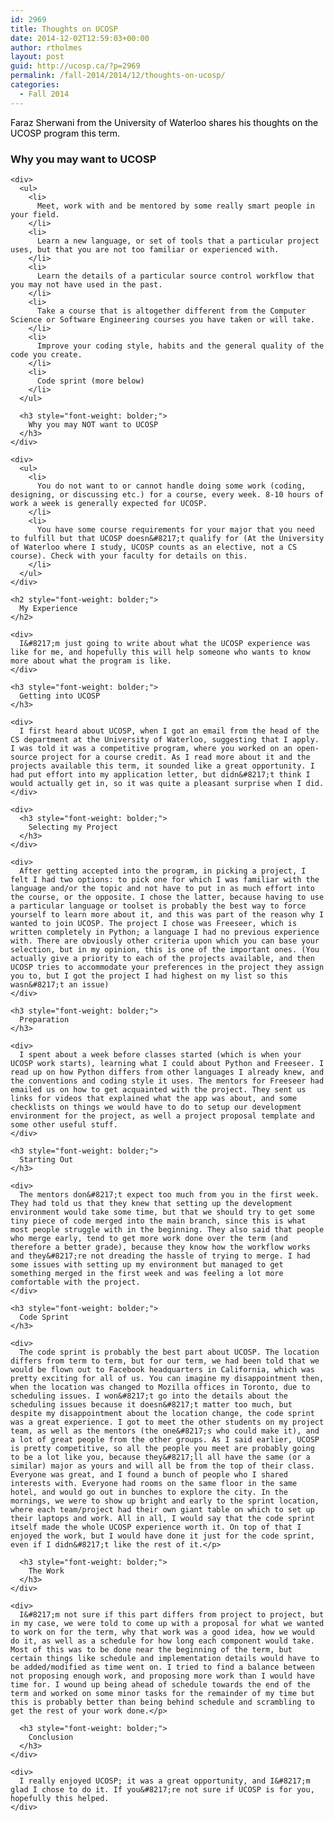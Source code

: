 ```yaml
---
id: 2969
title: Thoughts on UCOSP
date: 2014-12-02T12:59:03+00:00
author: rtholmes
layout: post
guid: http://ucosp.ca/?p=2969
permalink: /fall-2014/2014/12/thoughts-on-ucosp/
categories:
  - Fall 2014
---
```

<div class="article-header" style="color: #000000;">
  <p class="p1">
    Faraz Sherwani from the University of Waterloo shares his thoughts on the UCOSP program this term.
  </p>
</div>

<div class="article-content entry-content">
  <div dir="ltr">
    <h3 style="font-weight: bolder;">
      Why you may want to UCOSP
    </h3>
    
    <div>
      <ul>
        <li>
          Meet, work with and be mentored by some really smart people in your field.
        </li>
        <li>
          Learn a new language, or set of tools that a particular project uses, but that you are not too familiar or experienced with.
        </li>
        <li>
          Learn the details of a particular source control workflow that you may not have used in the past.
        </li>
        <li>
          Take a course that is altogether different from the Computer Science or Software Engineering courses you have taken or will take.
        </li>
        <li>
          Improve your coding style, habits and the general quality of the code you create.
        </li>
        <li>
          Code sprint (more below)
        </li>
      </ul>
      
      <h3 style="font-weight: bolder;">
        Why you may NOT want to UCOSP
      </h3>
    </div>
    
    <div>
      <ul>
        <li>
          You do not want to or cannot handle doing some work (coding, designing, or discussing etc.) for a course, every week. 8-10 hours of work a week is generally expected for UCOSP.
        </li>
        <li>
          You have some course requirements for your major that you need to fulfill but that UCOSP doesn&#8217;t qualify for (At the University of Waterloo where I study, UCOSP counts as an elective, not a CS course). Check with your faculty for details on this.
        </li>
      </ul>
    </div>
    
    <h2 style="font-weight: bolder;">
      My Experience
    </h2>
    
    <div>
      I&#8217;m just going to write about what the UCOSP experience was like for me, and hopefully this will help someone who wants to know more about what the program is like.
    </div>
    
    <h3 style="font-weight: bolder;">
      Getting into UCOSP
    </h3>
    
    <div>
      I first heard about UCOSP, when I got an email from the head of the CS department at the University of Waterloo, suggesting that I apply. I was told it was a competitive program, where you worked on an open-source project for a course credit. As I read more about it and the projects available this term, it sounded like a great opportunity. I had put effort into my application letter, but didn&#8217;t think I would actually get in, so it was quite a pleasant surprise when I did.
    </div>
    
    <div>
      <h3 style="font-weight: bolder;">
        Selecting my Project
      </h3>
    </div>
    
    <div>
      After getting accepted into the program, in picking a project, I felt I had two options: to pick one for which I was familiar with the language and/or the topic and not have to put in as much effort into the course, or the opposite. I chose the latter, because having to use a particular language or toolset is probably the best way to force yourself to learn more about it, and this was part of the reason why I wanted to join UCOSP. The project I chose was Freeseer, which is written completely in Python; a language I had no previous experience with. There are obviously other criteria upon which you can base your selection, but in my opinion, this is one of the important ones. (You actually give a priority to each of the projects available, and then UCOSP tries to accommodate your preferences in the project they assign you to, but I got the project I had highest on my list so this wasn&#8217;t an issue)
    </div>
    
    <h3 style="font-weight: bolder;">
      Preparation
    </h3>
    
    <div>
      I spent about a week before classes started (which is when your UCOSP work starts), learning what I could about Python and Freeseer. I read up on how Python differs from other languages I already knew, and the conventions and coding style it uses. The mentors for Freeseer had emailed us on how to get acquainted with the project. They sent us links for videos that explained what the app was about, and some checklists on things we would have to do to setup our development environment for the project, as well a project proposal template and some other useful stuff.
    </div>
    
    <h3 style="font-weight: bolder;">
      Starting Out
    </h3>
    
    <div>
      The mentors don&#8217;t expect too much from you in the first week. They had told us that they knew that setting up the development environment would take some time, but that we should try to get some tiny piece of code merged into the main branch, since this is what most people struggle with in the beginning. They also said that people who merge early, tend to get more work done over the term (and therefore a better grade), because they know how the workflow works and they&#8217;re not dreading the hassle of trying to merge. I had some issues with setting up my environment but managed to get something merged in the first week and was feeling a lot more comfortable with the project.
    </div>
    
    <h3 style="font-weight: bolder;">
      Code Sprint
    </h3>
    
    <div>
      The code sprint is probably the best part about UCOSP. The location differs from term to term, but for our term, we had been told that we would be flown out to Facebook headquarters in California, which was pretty exciting for all of us. You can imagine my disappointment then, when the location was changed to Mozilla offices in Toronto, due to scheduling issues. I won&#8217;t go into the details about the scheduling issues because it doesn&#8217;t matter too much, but despite my disappointment about the location change, the code sprint was a great experience. I got to meet the other students on my project team, as well as the mentors (the one&#8217;s who could make it), and a lot of great people from the other groups. As I said earlier, UCOSP is pretty competitive, so all the people you meet are probably going to be a lot like you, because they&#8217;ll all have the same (or a similar) major as yours and will all be from the top of their class. Everyone was great, and I found a bunch of people who I shared interests with. Everyone had rooms on the same floor in the same hotel, and would go out in bunches to explore the city. In the mornings, we were to show up bright and early to the sprint location, where each team/project had their own giant table on which to set up their laptops and work. All in all, I would say that the code sprint itself made the whole UCOSP experience worth it. On top of that I enjoyed the work, but I would have done it just for the code sprint, even if I didn&#8217;t like the rest of it.</p> 
      
      <h3 style="font-weight: bolder;">
        The Work
      </h3>
    </div>
    
    <div>
      I&#8217;m not sure if this part differs from project to project, but in my case, we were told to come up with a proposal for what we wanted to work on for the term, why that work was a good idea, how we would do it, as well as a schedule for how long each component would take. Most of this was to be done near the beginning of the term, but certain things like schedule and implementation details would have to be added/modified as time went on. I tried to find a balance between not proposing enough work, and proposing more work than I would have time for. I wound up being ahead of schedule towards the end of the term and worked on some minor tasks for the remainder of my time but this is probably better than being behind schedule and scrambling to get the rest of your work done.</p> 
      
      <h3 style="font-weight: bolder;">
        Conclusion
      </h3>
    </div>
    
    <div>
      I really enjoyed UCOSP; it was a great opportunity, and I&#8217;m glad I chose to do it. If you&#8217;re not sure if UCOSP is for you, hopefully this helped.
    </div>
  </div>
</div>